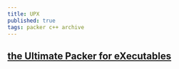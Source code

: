 ```yaml
---
title: UPX
published: true
tags: packer c++ archive
---
```

## [the Ultimate Packer for eXecutables](https://upx.github.io/)

